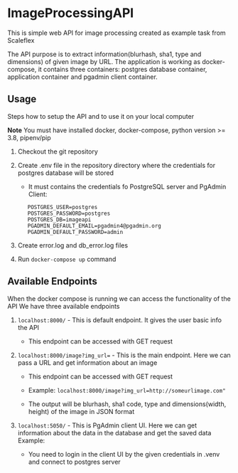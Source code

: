 # ImageProcessingAPI

This is simple web API for image processing created as example task from Scaleflex

The API purpose is to extract information(blurhash, sha1, type and dimensions) of given image by URL.
The application is working as docker-compose, it contains three containers: postgres database container, application container and pgadmin client container.

## Usage

Steps how to setup the API and to use it on your local computer

**Note**
You must have installed docker, docker-compose, python version >= 3.8, pipenv/pip

1. Checkout the git repository

2. Create .env file in the repository directory where the credentials for postgres database will be stored
    - It must contains the credentials fo PostgreSQL server and PgAdmin Client:
     ```
        POSTGRES_USER=postgres
        POSTGRES_PASSWORD=postgres
        POSTGRES_DB=imageapi
        PGADMIN_DEFAULT_EMAIL=pgadmin4@pgadmin.org
        PGADMIN_DEFAULT_PASSWORD=admin
    ``` 

3. Create error.log and db_error.log files

4. Run `docker-compose up` command

## Available Endpoints

When the docker compose is running we can access the functionality of the API
We have three available endpoints

1. `localhost:8000/` - This is default endpoint. It gives the user basic info the API
    - This endpoint can be accessed with GET request

2. `localhost:8000/image?img_url=` - This is the main endpoint. Here we can pass a URL and get information about an image
    - This endpoint can be accessed with GET request

    - Example:
    `localhost:8000/image?img_url=http://someurlimage.com"`

    - The output will be blurhash, sha1 code, type and dimensions(width, height) of the image in JSON format

3. `localhost:5050/` - This is PgAdmin client UI. Here we can get information about the data in the database and get the saved data
Example:
    - You need to login in the client UI by the given credentials in .venv and connect to postgres server
